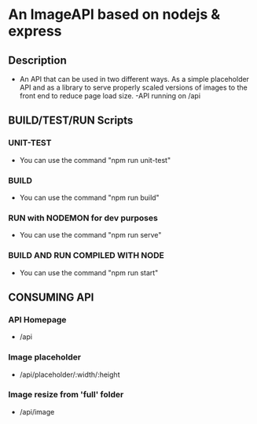 
# An ImageAPI based on nodejs & express

## Description
- An API that can be used in two different ways. As a simple placeholder API and as a library to serve properly scaled versions of images to the front end to reduce page load size.
-API running on /api

## BUILD/TEST/RUN Scripts


### UNIT-TEST
- You can use the command "npm run unit-test"

### BUILD
- You can use the command "npm run build"

### RUN with NODEMON for dev purposes
- You can use the command "npm run serve"

### BUILD AND RUN COMPILED WITH NODE
- You can use the command "npm run start"

## CONSUMING API

### API Homepage
- /api

### Image placeholder
- /api/placeholder/:width/:height

### Image resize from 'full' folder
- /api/image